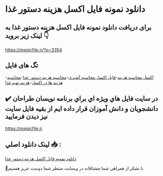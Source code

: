 # دانلود نمونه فایل اکسل هزینه دستور غذا

## برای دریافت دانلود نمونه فایل اکسل هزینه دستور غذا به لینک زیر بروید 👇

https://magicfile.ir/?p=3354

## تگ های فایل

-[اکسل محاسبه هزینه](https://magicfile.ir/product/%d9%86%d9%85%d9%88%d9%86%d9%87-%d9%81%d8%a7%db%8c%d9%84-%d8%a7%da%a9%d8%b3%d9%84-%d9%87%d8%b2%db%8c%d9%86%d9%87-%d8%af%d8%b3%d8%aa%d9%88%d8%b1-%d8%ba%d8%b0%d8%a7/)-[فایل اکسل محاسبه آشپزی](https://magicfile.ir/product/%d9%86%d9%85%d9%88%d9%86%d9%87-%d9%81%d8%a7%db%8c%d9%84-%d8%a7%da%a9%d8%b3%d9%84-%d9%87%d8%b2%db%8c%d9%86%d9%87-%d8%af%d8%b3%d8%aa%d9%88%d8%b1-%d8%ba%d8%b0%d8%a7/)-[محاسبه هزینه دستور غذا](https://magicfile.ir/product/%d9%86%d9%85%d9%88%d9%86%d9%87-%d9%81%d8%a7%db%8c%d9%84-%d8%a7%da%a9%d8%b3%d9%84-%d9%87%d8%b2%db%8c%d9%86%d9%87-%d8%af%d8%b3%d8%aa%d9%88%d8%b1-%d8%ba%d8%b0%d8%a7/)-[محاسبه هزینه ها در اکسل](https://magicfile.ir/product/%d9%86%d9%85%d9%88%d9%86%d9%87-%d9%81%d8%a7%db%8c%d9%84-%d8%a7%da%a9%d8%b3%d9%84-%d9%87%d8%b2%db%8c%d9%86%d9%87-%d8%af%d8%b3%d8%aa%d9%88%d8%b1-%d8%ba%d8%b0%d8%a7/)-[هزینه تهیه غذا](https://magicfile.ir/product/%d9%86%d9%85%d9%88%d9%86%d9%87-%d9%81%d8%a7%db%8c%d9%84-%d8%a7%da%a9%d8%b3%d9%84-%d9%87%d8%b2%db%8c%d9%86%d9%87-%d8%af%d8%b3%d8%aa%d9%88%d8%b1-%d8%ba%d8%b0%d8%a7/)

## ✔️ در سايت فايل هاي ويژه اي براي برنامه نويسان طراحان دانشجويان و دانش آموزان قرار داده ايم از بقيه فايل سايت نيز ديدن فرماييد

https://magicfile.ir


## لينک دانلود اصلي 📥 :

[دانلود نمونه فایل اکسل هزینه دستور غذا](https://magicfile.ir/product/%d9%86%d9%85%d9%88%d9%86%d9%87-%d9%81%d8%a7%db%8c%d9%84-%d8%a7%da%a9%d8%b3%d9%84-%d9%87%d8%b2%db%8c%d9%86%d9%87-%d8%af%d8%b3%d8%aa%d9%88%d8%b1-%d8%ba%d8%b0%d8%a7/) 


🙏با تشکر از همراهي شما مشتاقانه در وبسایت منتظر شما دوست عزیز هستیم


